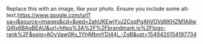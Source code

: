 Replace this with an image, like your photo. Ensure you include some alt-text.https://www.google.com/url?sa=i&source=images&cd=&ved=2ahUKEwjYvJ2CxqPgAhVOVd8KHZM1A8wQjRx6BAgBEAU&url=https%3A%2F%2Fbrandmark.io%2Flogo-rank%2F&psig=AOvVaw0Kv_1YhjMbmYDi44j_-ZgB&ust=1549420154197734
